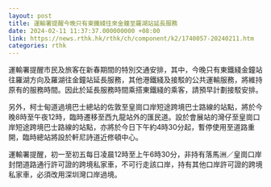 ```yaml
---
layout: post
title: 運輸署提醒今晚只有東鐵綫往來金鐘至羅湖站延長服務
date: 2024-02-11 11:37:37.000000000 +08:00
link: https://news.rthk.hk/rthk/ch/component/k2/1740057-20240211.htm
categories: rthk
---
```


運輸署提醒市民及旅客在新春期間的特別交通安排，其中，今晚只有東鐵綫金鐘站往羅湖方向及羅湖往金鐘站延長服務，其他港鐵綫及接駁的公共運輸服務，將維持原有的服務時間。因此於延長服務時間乘搭東鐵綫的乘客，請預早計劃接駁安排。

另外，柯士甸道過境巴士總站的佐敦至皇崗口岸短途跨境巴士路線的站點，將於今晚8時至午夜12時，臨時遷移至西九龍站外的匯民道。設於會展站的灣仔至皇崗口岸短途跨境巴士路線的站點，亦將於今日下午約4時30分起，暫停使用至道路重開，臨時總站將設於軒尼詩道近修頓中心。

運輸署提醒，初一至初五每日凌晨12時至上午6時30分，非持有落馬洲／皇崗口岸封閉道路通行許可證的跨境私家車，不可行走該口岸，持有其他口岸許可證的跨境私家車，必須改用深圳灣口岸過境。
